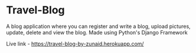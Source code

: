 # Travel-Blog
A blog application where you can register and write a blog, upload pictures, update, delete and view the blog.
Made using Python's Django Framework

Live link - https://travel-blog-by-zunaid.herokuapp.com/
